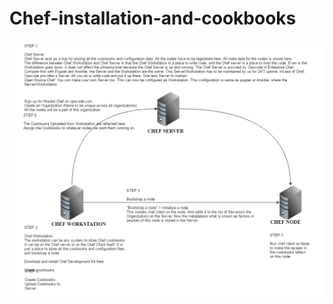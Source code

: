 # Chef-installation-and-cookbooks


![alt tag](https://github.com/surajn222/Chef-installation-and-cookbooks/blob/master/Installation.png)
